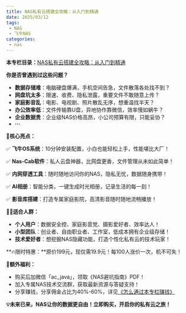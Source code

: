 ```yaml
---
title: NAS私有云搭建全攻略：从入门到精通
date: 2025/03/12
tags:
 - NAS
 - 飞牛NAS
categories:
 - nas
---
```


**本专栏目录：**[NAS私有云搭建全攻略：从入门到精通](https://xiaobot.net/post/c5ff3758-9220-41b2-bdbd-0a358fb276ff)

**你是否曾遇到过这些问题？**

+ **数据存储难**：电脑硬盘爆满，手机空间告急，文件散落各处找不到？
+ **网盘坑太多**：限速、收费、隐私泄露，重要文件不敢随意上传？
+ **家庭影音乱**：电影、电视剧、照片散乱无序，想重温找半天？
+ **办公效率低**：文件传输靠U盘，异地协作靠微信，效率慢如蜗牛？
+ **企业数据贵**：企业级NAS价格高昂，小公司预算有限，只能妥协？
+ **···**

**🚀核心亮点：**

✅ **飞牛OS系统**：10分钟安装配置，小白也能轻松上手，性能堪比大厂！

✅ **Nas-Cab软件**：私人云盘神器，比网盘更香，文件管理从未如此简单！

✅ **内网穿透工具**：随时随地访问你的NAS，隐私无忧，数据随身携带！

✅ **AI相册**：智能分类，一键生成时光相册，记录生活的每一刻！

✅ **影音库搭建**：打造专属家庭影院，高清影音随时随地流畅播放！

**👨‍💻适合人群：**

+ **个人用户**：数据安全控、家庭影音党、摄影爱好者、效率达人！
+ **小型团队**：创业者、自由职业者、工作室，低成本拥有企业级存储！
+ **技术爱好者**：想挖掘NAS隐藏功能，打造个性化私有云的技术玩家！

**🔥限时特惠：**原价199元，现仅需19.9元！每100人涨价一次，机不可失！

**🎁额外福利：**

+ 购买后加微信「ac_java」，领取《NAS避坑指南》PDF！
+ 加入专属NAS技术交流群，获取最新资源与答疑支持！
+ 分享赚钱，分享佣金占比为40%-60%，详见[《怎么通过本专栏赚钱》](https://xiaobot.net/post/b998c8fd-7695-4db9-8be6-3e6e52f5b9fa)

**💡未来已来，NAS让你的数据更自由！立即购买，开启你的私有云之旅！**